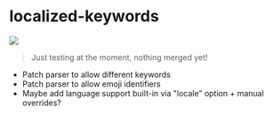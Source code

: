 # localized-keywords

![](https://pbs.twimg.com/media/Edu9l7LXYAE_e57?format=png&name=900x900)

> Just testing at the moment, nothing merged yet!

- Patch parser to allow different keywords
- Patch parser to allow emoji identifiers
- Maybe add language support built-in via "locale" option + manual overrides?
